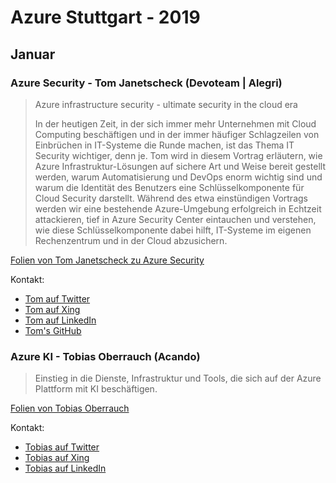# Azure Stuttgart - 2019

## Januar

### Azure Security - Tom Janetscheck (Devoteam | Alegri)

> Azure infrastructure security - ultimate security in the cloud era
> 
> In der heutigen Zeit, in der sich immer mehr Unternehmen mit Cloud Computing beschäftigen und in der immer häufiger Schlagzeilen von Einbrüchen in IT-Systeme die Runde machen, ist das Thema IT Security wichtiger, denn je.
> Tom wird in diesem Vortrag erläutern, wie Azure Infrastruktur-Lösungen auf sichere Art und Weise bereit gestellt werden, warum  Automatisierung und DevOps enorm wichtig sind und warum die Identität des Benutzers eine Schlüsselkomponente für Cloud Security darstellt.
> Während des etwa einstündigen Vortrags werden wir eine bestehende Azure-Umgebung erfolgreich in Echtzeit attackieren, tief in Azure  Security Center eintauchen und verstehen, wie diese Schlüsselkomponente dabei hilft, IT-Systeme im eigenen Rechenzentrum und in der Cloud  abzusichern.

[Folien von Tom Janetscheck zu Azure Security](2019-01-AzureSecurity_Tom-Janetscheck.pdf)

Kontakt:
- [Tom auf Twitter](https://twitter.com/azureandbeyond)
- [Tom auf Xing](https://www.xing.com/profile/Thomas_Janetscheck)
- [Tom auf LinkedIn](https://www.linkedin.com/in/thomas-janetscheck)
- [Tom's GitHub](https://github.com/azureandbeyond)


### Azure KI - Tobias Oberrauch (Acando)

> Einstieg in die Dienste, Infrastruktur und Tools, die sich auf der Azure Plattform mit KI beschäftigen.

[Folien von Tobias Oberrauch](2019-01-AzureKI_Tobias-Oberrauch.pdf)

Kontakt:
- [Tobias auf Twitter](https://twitter.com/tobiasoberrauch)
- [Tobias auf Xing](https://www.xing.com/profile/Tobias_Oberrauch)
- [Tobias auf LinkedIn](https://www.linkedin.com/in/tobiasoberrauch/)
